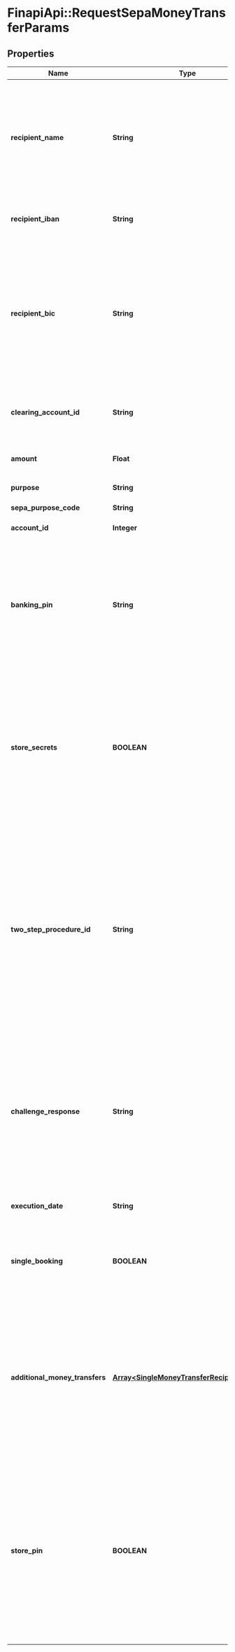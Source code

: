 # FinapiApi::RequestSepaMoneyTransferParams

## Properties
Name | Type | Description | Notes
------------ | ------------- | ------------- | -------------
**recipient_name** | **String** | Name of the recipient. Note: Neither finAPI nor the involved bank servers are guaranteed to validate the recipient name. Even if the recipient name does not depict the actual registered account holder of the specified recipient account, the money transfer request might still be successful. This field is optional only when you pass a clearing account as the recipient. Otherwise, this field is required. | [optional] 
**recipient_iban** | **String** | IBAN of the recipient&#39;s account. This field is optional only when you pass a clearing account as the recipient. Otherwise, this field is required. | [optional] 
**recipient_bic** | **String** | BIC of the recipient&#39;s account. Note: This field is optional when you pass a clearing account as the recipient or if the bank connection of the account that you want to transfer money from supports the IBAN-Only money transfer. You can find this out via GET /bankConnections/&lt;id&gt;. Also note that when a BIC is given, then this BIC will be used for the money transfer request independent of whether it is required or not (unless you pass a clearing account, in which case this field will always be ignored). | [optional] 
**clearing_account_id** | **String** | Identifier of a clearing account. If this field is set, then the fields &#39;recipientName&#39;, &#39;recipientIban&#39; and &#39;recipientBic&#39; will be ignored and the recipient account will be the specified clearing account. | [optional] 
**amount** | **Float** | The amount to transfer. Must be a positive decimal number with at most two decimal places (e.g. 99.99) | 
**purpose** | **String** | The purpose of the transfer transaction | [optional] 
**sepa_purpose_code** | **String** | SEPA purpose code, according to ISO 20022, external codes set. | [optional] 
**account_id** | **Integer** | Identifier of the bank account that you want to transfer money from | 
**banking_pin** | **String** | Online banking PIN. Any symbols are allowed. Max length: 170. If a PIN is stored in the bank connection, then this field may remain unset. If finAPI&#39;s web form is not required and the field is set though then it will always be used (even if there is some other PIN stored in the bank connection). If you want the user to enter a PIN in finAPI&#39;s web form even when a PIN is stored, then just set the field to any value, so that the service recognizes that you wish to use the web form flow. | [optional] 
**store_secrets** | **BOOLEAN** | Whether to store the PIN. If the PIN is stored, it is not required to pass the PIN again when executing SEPA orders. Default value is &#39;false&#39;. &lt;br/&gt;&lt;br/&gt;NOTES:&lt;br/&gt; - before you set this field to true, please regard the &#39;pinsAreVolatile&#39; flag of the bank connection that the account belongs to;&lt;br/&gt; - this field is ignored in case when the user will need to use finAPI&#39;s web form. The user will be able to decide whether to store the PIN or not in the web form, depending on the &#39;storeSecretsAvailableInWebForm&#39; setting (see Client Configuration). | [optional] [default to false]
**two_step_procedure_id** | **String** | The bank-given ID of the two-step-procedure that should be used for the order. For a list of available two-step-procedures, see the corresponding bank connection (GET /bankConnections). If this field is not set, then the bank connection&#39;s default two-step-procedure will be used. Note that in this case, when the bank connection has no default two-step-procedure set, then the response of the service depends on whether you need to use finAPI&#39;s web form or not. If you need to use the web form, the user will be prompted to select the two-step-procedure within the web form. If you don&#39;t need to use the web form, then the service will return an error (passing a value for this field is required in this case). | [optional] 
**challenge_response** | **String** | Challenge response. This field should be set only when the previous attempt to request a SEPA money transfer failed with HTTP code 510, i.e. the bank sent a challenge for the user for an additional authentication. In this case, this field must contain the response to the bank&#39;s challenge. Please note that in case of using finAPI&#39;s web form you have to leave this field unset and the application will automatically recognize that the user has to input challenge response and then a web form will be shown to the user. | [optional] 
**execution_date** | **String** | Execution date for the money transfer(s), in the format &#39;YYYY-MM-DD&#39;. If not specified, then the current date will be used. | [optional] 
**single_booking** | **BOOLEAN** | This field is only regarded when you pass multiple orders. It determines whether the orders should be processed by the bank as one collective booking (in case of &#39;false&#39;), or as single bookings (in case of &#39;true&#39;). Default value is &#39;false&#39;. | [optional] [default to false]
**additional_money_transfers** | [**Array&lt;SingleMoneyTransferRecipientData&gt;**](SingleMoneyTransferRecipientData.md) | In case that you want to submit not just a single money transfer, but do a collective money transfer, use this field to pass a list of additional money transfer orders. The service will then pass a collective money transfer request to the bank, including both the money transfer specified on the top-level, as well as all money transfers specified in this list. The maximum count of money transfers that you can pass (in total) is 15000. Note that you should check the account&#39;s &#39;supportedOrders&#39; field to find out whether or not it is supporting collective money transfers. | [optional] 
**store_pin** | **BOOLEAN** | Whether to store the PIN. If the PIN is stored, it is not required to pass the PIN again when executing SEPA orders. Default value is &#39;false&#39;. &lt;br/&gt;&lt;br/&gt;NOTES:&lt;br/&gt; - before you set this field to true, please regard the &#39;pinsAreVolatile&#39; flag of the bank connection that the account belongs to;&lt;br/&gt; - this field is ignored in case when the user will need to use finAPI&#39;s web form. The user will be able to decide whether to store the PIN or not in the web form, depending on the &#39;storeSecretsAvailableInWebForm&#39; setting (see Client Configuration).&lt;br&gt;&lt;br&gt;NOTE: This field is deprecated and will be removed at some point. Use &#39;storeSecrets&#39; instead. | [optional] [default to false]


